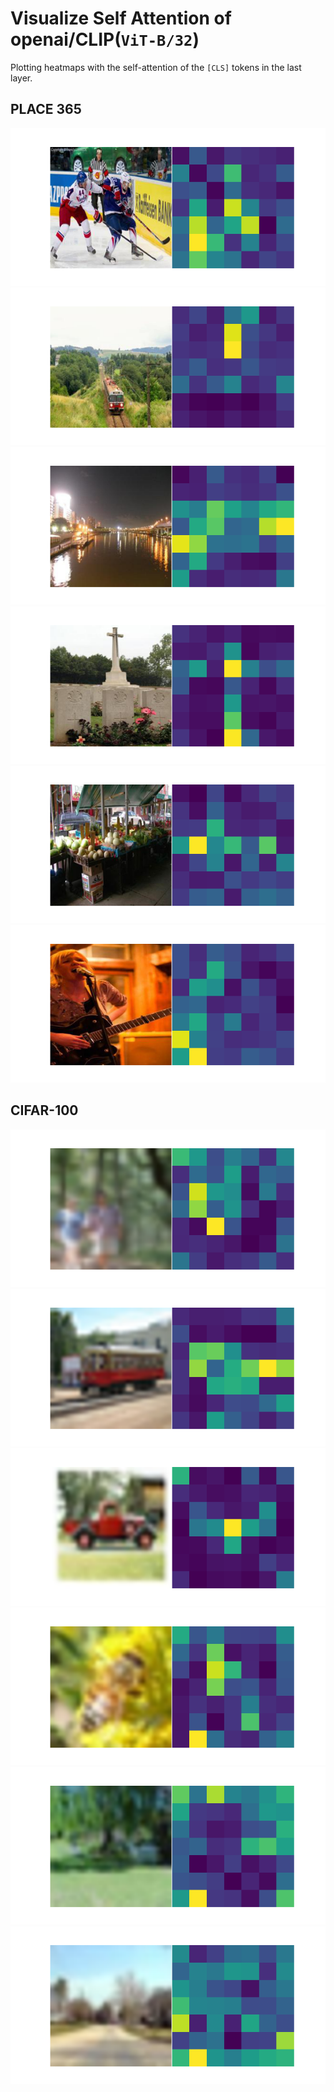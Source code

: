 # Visualize Self Attention of openai/CLIP(`ViT-B/32`)

Plotting heatmaps with the self-attention of the `[CLS]` tokens in the last layer.

## PLACE 365

![](./place365_52.png)
![](./place365_350.png)
![](./place365_500.png)
![](./place365_650.png)
![](./place365_760.png)
![](./place365_1250.png)

## CIFAR-100

![](./cifar100_1.png)
![](./cifar100_12.png)
![](./cifar100_150.png)
![](./cifar100_200.png)
![](./cifar100_300.png)
![](./cifar100_350.png)
